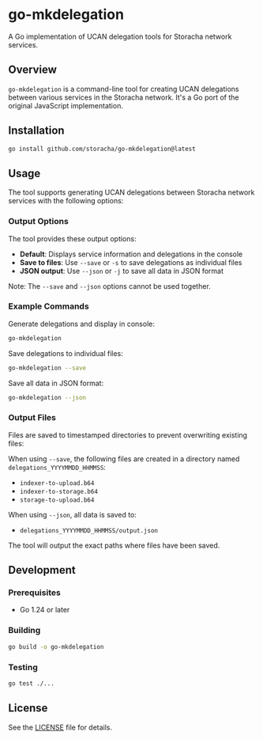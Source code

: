 # go-mkdelegation

A Go implementation of UCAN delegation tools for Storacha network services.

## Overview

`go-mkdelegation` is a command-line tool for creating UCAN delegations between various services in the Storacha network. It's a Go port of the original JavaScript implementation.

## Installation

```bash
go install github.com/storacha/go-mkdelegation@latest
```

## Usage

The tool supports generating UCAN delegations between Storacha network services with the following options:

### Output Options

The tool provides these output options:

- **Default**: Displays service information and delegations in the console
- **Save to files**: Use `--save` or `-s` to save delegations as individual files
- **JSON output**: Use `--json` or `-j` to save all data in JSON format

Note: The `--save` and `--json` options cannot be used together.

### Example Commands

Generate delegations and display in console:
```bash
go-mkdelegation
```

Save delegations to individual files:
```bash
go-mkdelegation --save
```

Save all data in JSON format:
```bash
go-mkdelegation --json
```

### Output Files

Files are saved to timestamped directories to prevent overwriting existing files:

When using `--save`, the following files are created in a directory named `delegations_YYYYMMDD_HHMMSS`:
- `indexer-to-upload.b64`
- `indexer-to-storage.b64`
- `storage-to-upload.b64`

When using `--json`, all data is saved to:
- `delegations_YYYYMMDD_HHMMSS/output.json`

The tool will output the exact paths where files have been saved.

## Development

### Prerequisites

- Go 1.24 or later

### Building

```bash
go build -o go-mkdelegation
```

### Testing

```bash
go test ./...
```

## License

See the [LICENSE](LICENSE) file for details.